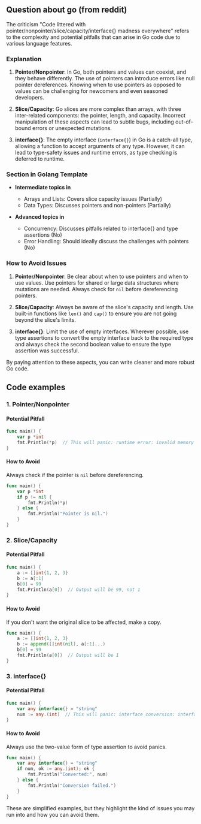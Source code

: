 
## Question about go (from reddit)

The criticism "Code littered with pointer/nonpointer/slice/capacity/interface{} madness everywhere" refers to the complexity and potential pitfalls that can arise in Go code due to various language features.

### Explanation

1. **Pointer/Nonpointer**: In Go, both pointers and values can coexist, and they behave differently. The use of pointers can introduce errors like null pointer dereferences. Knowing when to use pointers as opposed to values can be challenging for newcomers and even seasoned developers.

2. **Slice/Capacity**: Go slices are more complex than arrays, with three inter-related components: the pointer, length, and capacity. Incorrect manipulation of these aspects can lead to subtle bugs, including out-of-bound errors or unexpected mutations.

3. **interface{}**: The empty interface (`interface{}`) in Go is a catch-all type, allowing a function to accept arguments of any type. However, it can lead to type-safety issues and runtime errors, as type checking is deferred to runtime.

### Section in Golang Template

- **Intermediate topics in <language>**
    - Arrays and Lists: Covers slice capacity issues (Partially)
    - Data Types: Discusses pointers and non-pointers (Partially)

- **Advanced topics in <language>**
    - Concurrency: Discusses pitfalls related to interface{} and type assertions (No)
    - Error Handling: Should ideally discuss the challenges with pointers (No)

### How to Avoid Issues

1. **Pointer/Nonpointer**: Be clear about when to use pointers and when to use values. Use pointers for shared or large data structures where mutations are needed. Always check for `nil` before dereferencing pointers.

2. **Slice/Capacity**: Always be aware of the slice's capacity and length. Use built-in functions like `len()` and `cap()` to ensure you are not going beyond the slice's limits.

3. **interface{}**: Limit the use of empty interfaces. Wherever possible, use type assertions to convert the empty interface back to the required type and always check the second boolean value to ensure the type assertion was successful.

By paying attention to these aspects, you can write cleaner and more robust Go code.


## Code examples

###  1. Pointer/Nonpointer

#### Potential Pitfall

```go
func main() {
    var p *int
    fmt.Println(*p)  // This will panic: runtime error: invalid memory address or nil pointer dereference
}
```

#### How to Avoid

Always check if the pointer is `nil` before dereferencing.

```go
func main() {
    var p *int
    if p != nil {
        fmt.Println(*p)
    } else {
        fmt.Println("Pointer is nil.")
    }
}
```

### 2. Slice/Capacity

#### Potential Pitfall

```go
func main() {
    a := []int{1, 2, 3}
    b := a[:1]
    b[0] = 99
    fmt.Println(a[0])  // Output will be 99, not 1
}
```

#### How to Avoid

If you don't want the original slice to be affected, make a copy.

```go
func main() {
    a := []int{1, 2, 3}
    b := append([]int(nil), a[:1]...)
    b[0] = 99
    fmt.Println(a[0])  // Output will be 1
}
```

### 3. interface{}

#### Potential Pitfall

```go
func main() {
    var any interface{} = "string"
    num := any.(int)  // This will panic: interface conversion: interface {} is string, not int
}
```

#### How to Avoid

Always use the two-value form of type assertion to avoid panics.

```go
func main() {
    var any interface{} = "string"
    if num, ok := any.(int); ok {
        fmt.Println("Converted:", num)
    } else {
        fmt.Println("Conversion failed.")
    }
}
```

These are simplified examples, but they highlight the kind of issues you may run into and how you can avoid them.
